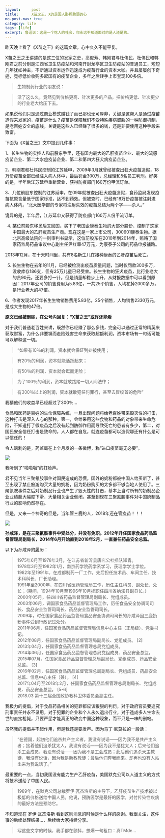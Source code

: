 ```yaml
---
layout:     post
title:      X苗之王，X的是国人那颗脆弱的心
no-post-nav: true
category: life
tags: [life]
excerpt: 鲁迅说：这是一个吃人的社会，你永远不知道面对的是人还是狗。
---
```


昨天晚上看了《X苗之王》的这篇文章，心中久久不能平复。

X苗之王之王讲述的是这三位的发家之史，高俊芳、韩刚君与杜伟民，杜伟民和韩刚君之前分别是江西省卫生防疫站和河南开封龙亭区卫生防疫站的普通员工，短短几年犹如神主，不断通过资本运作迅速成为疫苗行业的资本大咖。并且屡屡创下奇迹，竞标低价收购多起国有的疫苗企业，多年之后转手上市套现100多倍。

>生物制药行业的朋友说：

>活了这么久，竟然见到价格更高、针次更多的产品，把价格更低、针次更少的行业老大给压下去。

如果说他们只是通过商业模式赚钱了而已那也无可厚非，关键是这帮人是通过疫苗造假来发家的，疫苗是什么？疫苗是保障我们不受特殊疾病威胁的一种防御机制，是老百姓安全的底线，关键是这些人已经赚了很多的钱，还是非要使用这种手段来致富。

下面为《X苗之王》文中提到几件事：

1、长生生物的实控人和前股东手里，还有国内最大的乙肝疫苗企业、最大的流感疫苗企业、第二大水痘疫苗企业、第二和第四大狂犬病疫苗企业。

2、韩刚君和杜伟民控制的江苏延申，2009年3月就曾经被查出狂犬疫苗造假，18万份疫苗全部已经注入病人体中，最后罚金300万，总经理和5名员工判刑。好笑的是，半年后江苏延申重新营业，获得防疫部门160万份甲流订单。


3、几位前股东控制的江苏延申，在09年就被查出狂犬疫苗造假，食药监局发现疫苗抗原含量低于国家标准，达不到药效。但被查时，已经有18万份疫苗被注射进病人体内。“北大医学部的专家将注射失效的疫苗总结为两个字——杀人。”

诡异的是，半年后，江苏延申又获得了防疫部门160万人份甲流订单。

4. 某位前股东移民后又回国，买下了老国企康泰生物的大部分股份，控制了这家中国最大的乙肝疫苗生产商。现在这是一家上市公司，300601康泰生物。据北京高级法院的一则审判书显示，这位前股东在2010年到2014年，贿赂了国家药监局药品审议中心副主任尹红章47万元，为康泰子公司的药品申报铺路。

2013年12月，在十天时间里，共有8名新生儿在接种康泰的乙肝疫苗后死亡。

5. 长生生物在去年的11月，已经被检测出疫苗质量问题，当时仅罚款300多万，没收库存186支，但有25万儿童已经受害。长生生物的狂犬疫苗，比行业老大的贵90元，还要多打一针，但是销量却稳步上升，从财报数据中可以看到原因：2017年公司的销售费用为5.83亿，一共25个销售，人均花掉2000多万，是行业老大的47倍。

6、作者发现2017年长生生物销售费用5.83亿，25个销售，人均销售2330万元，是成大生物的47倍。

**原文已经被删除，在公号内回复：“X苗之王”或许还能看**

对于我们普通老百姓来讲，既然你已经赚了那么多钱，完全可以通过正常的精英来获取财富，为什么非要铤而走险残害生命来获取超额利润，资本市场有一句话可能可以解释这一切。

> “如果有10％的利润，资本就会保证到处被使用；

> 有20％的利润，资本就能活跃起来；

> 有50％的利润，资本就会铤而走险；

> 为了100％的利润，资本就敢践踏一切人间法律；

> 有300％以上的利润，资本就敢犯任何罪行，甚至去冒绞首的危险” 

我猜他们的收益早已经超过了300％...

食品和医药是百姓的生命保障系统，一旦出现问题将给老百姓带来毁灭性的打击，这种打击是深入人心的那种。第一，会给采用这些食物和药品的对象带来生命危险，不知道打了假疫苗之后没有起到防御作用而导致死亡的患者有多少，第二，对国民安全信任打击是致命的，人人都在自危，就连疫苗都可以造假哪还有什么是可以信任的！

令人讽刺的是，药监局在上个月发的一条微博，称“进口疫苗毫无必要”。

![](http://www.mooooc.com/assets/images/2018/life/yiyaoju.png)

我听到了“啪啪啪”的打脸声。

君不见当年三聚氰胺事件对国民造成的恐慌，国外的奶粉都被中国人给买断了，甚至出现了禁止旅游购买大量的奶粉，因为奶粉购买的太多都不够当地人使用了。三聚氰胺事件之后对奶制品行业也产生了毁灭性的打击，基本上当时所有的奶制品企业业绩超大幅度下滑，大量相关企业倒闭。甚至到现在三聚氰胺事件对中国奶制品行业的影响仍然存在。

但是，又来一个神奇的但是，当年管三鹿的人，2018年还在管疫苗！！！

![](http://www.mooooc.com/assets/images/2018/life/ysuixianze.jpg)

**孙咸泽，是在三聚氰胺事件中受处分，并没有免职。2012年升任国家食品药品监督管理局副局长，2014年6月开始直到2018年2月，一直兼任药品安全总监。**

以下为孙咸泽的履历：

> 1975年6月至1978年3月，在江苏省新沂县唐店公社插队知青。  
> 1978年3月至1982年1月，南京药学院药学系学习，获理学学士学位。  
> 1982年至1991年，在成都制药一厂工作，先后担任技术员、车间主任、技术科科长、厂长助理。  
> 1991年至2000年，在四川省医药管理局工作，历任主任科员、副处长、处长；（期间，1994年10月至1996年10月挂职任四川省纳溪县副县长。）  
> 2000年05月，任四川省药品监督管理局副局长、党组成员。  
> 2003年06月，调国家食品药品监督管理局工作，历任食品安全协调司司长、食品安全监管司司长、药品安全监管司司长。  
> 2009年，时任国家食品药品监管局食品安全协调司司长的孙咸泽因三鹿奶粉事件受到行政记过处分。  
> 2011年06月，任国家食品药品监督管理局信息中心主任（正局级）、党委书记。  
> 2012年08月，任国家食品药品监督管理局副局长、党组成员。 [2]   
> 2013年04月，任国家食品药品监督管理总局党组成员。  
> 2014年06月，任国家食品药品监督管理总局党组成员、药品安全总监。  
> 2015年07月，任国家食品药品监督管理总局副局长、党组成员、药品安全总监。 [3]   
> 2016年02月，任国家食品药品监督管理总局副局长、党组成员、药品安全总监、信息中心主任（兼）。 [4]   
> 2017年04月至2018年2月，任国家食品药品监督管理总局副局长、党组成员、药品安全总监。 [5-6]   
> 2018.03 第十三届全国政协教科卫体委员会副主任。  

我极力的提倡，对于食品药品相关的犯罪都应该狠狠的判罚，对于政府官员要追究刑事责任并永不录用，对于犯罪的企业和个人永久退出行业，对于造成多人生命去世的直接枪毙，只要严惩才能真正的改变中国这种现象，而不只是一味的删帖。

虽然我的提倡并不起作用，但是我还是要发声。因为马丁·尼莫拉的一段话：

> “在德国，起初他们追杀共产主义者，我没有说话——因为我不是共产主义者；接着他们追杀犹太人，我没有说话——因为我不是犹太人；后来他们追杀工会成员，我没有说话——因为我不是工会成员；此后他们追杀天主教徒，我没有说话，因为我是新教教徒；最后他们奔我而来。却再也没有人站出来为我说话了。” 


最重要的一点，当初我国没有能力生产乙肝疫苗，美国默克公司以人道主义的方式将技术送给了中国人民。

> 1989年，在默克公司总裁罗伊·瓦杰洛斯的主导下，乙肝疫苗生产技术被以极低的价格送给中国人民。他说，预防医学是最好的医学，对付传染性疾病的最好方法是预防它。

不知道现在 罗伊·瓦杰洛斯 看到这则消息的时候是什么样的感谢。我很关注，这件事的后续处理结果...，后续给大家持续分享。

>写这些文字的时候，我手都在颤抖，想爆一句粗口：真TMde...












